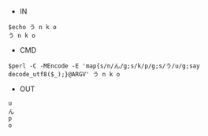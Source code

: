 - IN

```
$echo う n k o
う n k o
```

- CMD

```
$perl -C -MEncode -E 'map{s/n/ん/g;s/k/p/g;s/う/u/g;say decode_utf8($_);}@ARGV' う n k o
```

- OUT

```
u
ん
p
o
```

